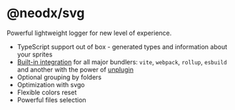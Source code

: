 # @neodx/svg

Powerful lightweight logger for new level of experience.

- TypeScript support out of box - generated types and information about your sprites
- [Built-in integration](./frameworks-and-bundlers.md) for all major bundlers: `vite`, `webpack`, `rollup`, `esbuild` and another with the power of [unplugin](https://github.com/unjs/unplugin)
- Optional grouping by folders
- Optimization with svgo
- Flexible colors reset
- Powerful files selection
